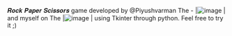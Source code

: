 𝑹𝒐𝒄𝒌 𝑷𝒂𝒑𝒆𝒓 𝑺𝒄𝒊𝒔𝒔𝒐𝒓𝒔 game developed by @Piyushvarman The - |![image](https://github.com/Rahul-LJ/Stone-Paper-Scissors-GAME/assets/122854516/769e74fd-5207-4511-8b7b-548212a402cd)
| and myself on The |![image](https://github.com/Rahul-LJ/Stone-Paper-Scissors-GAME/assets/122854516/c0d387d2-5057-41a6-b12d-4d8cc455c7a4)
| using Tkinter through python. Feel free to try it ;)
